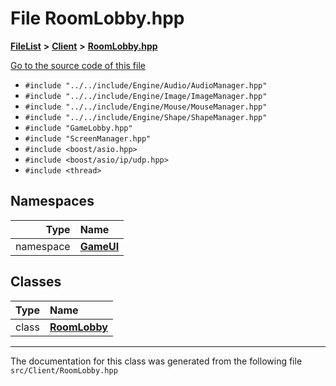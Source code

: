 

# File RoomLobby.hpp



[**FileList**](files.md) **>** [**Client**](dir_133b3cdd880ca9e91a51b18f00995eeb.md) **>** [**RoomLobby.hpp**](RoomLobby_8hpp.md)

[Go to the source code of this file](RoomLobby_8hpp_source.md)



* `#include "../../include/Engine/Audio/AudioManager.hpp"`
* `#include "../../include/Engine/Image/ImageManager.hpp"`
* `#include "../../include/Engine/Mouse/MouseManager.hpp"`
* `#include "../../include/Engine/Shape/ShapeManager.hpp"`
* `#include "GameLobby.hpp"`
* `#include "ScreenManager.hpp"`
* `#include <boost/asio.hpp>`
* `#include <boost/asio/ip/udp.hpp>`
* `#include <thread>`













## Namespaces

| Type | Name |
| ---: | :--- |
| namespace | [**GameUI**](namespaceGameUI.md) <br> |


## Classes

| Type | Name |
| ---: | :--- |
| class | [**RoomLobby**](classGameUI_1_1RoomLobby.md) <br> |



















































------------------------------
The documentation for this class was generated from the following file `src/Client/RoomLobby.hpp`

